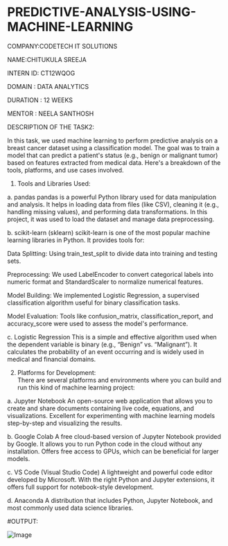 # PREDICTIVE-ANALYSIS-USING-MACHINE-LEARNING

COMPANY:CODETECH IT SOLUTIONS

NAME:CHITUKULA SREEJA

INTERN ID: CT12WQOG

DOMAIN : DATA ANALYTICS

DURATION : 12 WEEKS

MENTOR : NEELA SANTHOSH

DESCRIPTION OF THE TASK2:

In this task, we used machine learning to perform predictive analysis on a breast cancer dataset using a classification model. The goal was to train a model that can predict a patient's status (e.g., benign or malignant tumor) based on features extracted from medical data. Here's a breakdown of the tools, platforms, and use cases involved.

1. Tools and Libraries Used:

a. pandas
pandas is a powerful Python library used for data manipulation and analysis. It helps in loading data from files (like CSV), cleaning it (e.g., handling missing values), and performing data transformations. In this project, it was used to load the dataset and manage data preprocessing.

b. scikit-learn (sklearn)
scikit-learn is one of the most popular machine learning libraries in Python. It provides tools for:

Data Splitting: Using train_test_split to divide data into training and testing sets.

Preprocessing: We used LabelEncoder to convert categorical labels into numeric format and StandardScaler to normalize numerical features.

Model Building: We implemented Logistic Regression, a supervised classification algorithm useful for binary classification tasks.

Model Evaluation: Tools like confusion_matrix, classification_report, and accuracy_score were used to assess the model's performance.

c. Logistic Regression
This is a simple and effective algorithm used when the dependent variable is binary (e.g., “Benign” vs. “Malignant”). It calculates the probability of an event occurring and is widely used in medical and financial domains.

2. Platforms for Development:   
There are several platforms and environments where you can build and run this kind of machine learning project:

a. Jupyter Notebook
An open-source web application that allows you to create and share documents containing live code, equations, and visualizations.
Excellent for experimenting with machine learning models step-by-step and visualizing the results.

b. Google Colab
A free cloud-based version of Jupyter Notebook provided by Google.
It allows you to run Python code in the cloud without any installation.
Offers free access to GPUs, which can be beneficial for larger models.

c. VS Code (Visual Studio Code)
A lightweight and powerful code editor developed by Microsoft.
With the right Python and Jupyter extensions, it offers full support for notebook-style development.

d. Anaconda
A distribution that includes Python, Jupyter Notebook, and most commonly used data science libraries.

#OUTPUT:

![Image](https://github.com/user-attachments/assets/f5ecd329-039a-46f7-bca5-8b87b4600c67)

